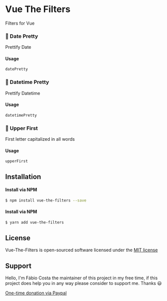 # Vue The Filters
Filters for Vue

### :bookmark: Date Pretty
Prettify Date

#### Usage
```js
datePretty
```

### :bookmark: Datetime Pretty
Prettify Datetime

#### Usage
```js
datetimePretty
```

### :bookmark: Upper First
First letter capitalized in all words

#### Usage
```js
upperFirst
```

## Installation

#### Install via NPM
```sh
$ npm install vue-the-filters --save
```

#### Install via NPM
```sh
$ yarn add vue-the-filters
```

## License
Vue-The-Filters is open-sourced software licensed under the [MIT license](http://opensource.org/licenses/MIT)

## Support
Hello, I'm Fábio Costa the maintainer of this project in my free time, if this project does help you in any way please consider to support me. Thanks :smiley:

[One-time donation via Paypal](https://www.paypal.com/donate?hosted_button_id=LNB6FSZRGZAFW)
